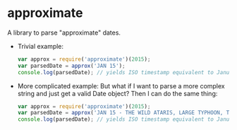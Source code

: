 # approximate
A library to parse "approximate" dates. 

 - Trivial example:
  
    ```javascript
    var approx = require('approximate')(2015);
    var parsedDate = approx('JAN 15');
    console.log(parsedDate); // yields ISO timestamp equivalent to January 15, 2015 00:00:00Zsomething something
    ```

 - More complicated example: But what if I want to parse a more complex string and just get a valid Date object? Then I can do the same thing:
    ```javascript
    var approx = require('approximate')(2015);
    var parsedDate = approx('JAN 15 - THE WILD ATARIS, LARGE TYPHOON, THE IGNORANT GOATS');
    console.log(parsedDate); // yields ISO timestamp equivalent to January 15, 2015 00:00:00Zsomething something
    ```

